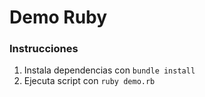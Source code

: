 Demo Ruby
===

### Instrucciones

1. Instala dependencias con `bundle install`
2. Ejecuta script con `ruby demo.rb`
